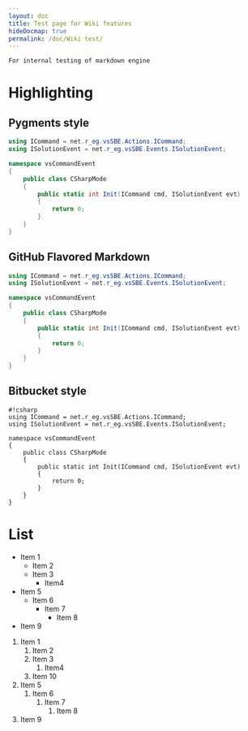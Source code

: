 ```yaml
---
layout: doc
title: Test page for Wiki features
hideDocmap: true
permalink: /doc/Wiki test/
---
```


`For internal testing of markdown engine`

# Highlighting

## Pygments style

```csharp 
using ICommand = net.r_eg.vsSBE.Actions.ICommand;
using ISolutionEvent = net.r_eg.vsSBE.Events.ISolutionEvent;

namespace vsCommandEvent
{
    public class CSharpMode
    {
        public static int Init(ICommand cmd, ISolutionEvent evt)
        {
            return 0;
        }
    }
}
```

## GitHub Flavored Markdown

```csharp
using ICommand = net.r_eg.vsSBE.Actions.ICommand;
using ISolutionEvent = net.r_eg.vsSBE.Events.ISolutionEvent;

namespace vsCommandEvent
{
    public class CSharpMode
    {
        public static int Init(ICommand cmd, ISolutionEvent evt)
        {
            return 0;
        }
    }
}
```

## Bitbucket style

```
#!csharp
using ICommand = net.r_eg.vsSBE.Actions.ICommand;
using ISolutionEvent = net.r_eg.vsSBE.Events.ISolutionEvent;

namespace vsCommandEvent
{
    public class CSharpMode
    {
        public static int Init(ICommand cmd, ISolutionEvent evt)
        {
            return 0;
        }
    }
}
```


# List

* Item 1
    * Item 2
    * Item 3
        * Item4
* Item 5
    * Item 6
        * Item 7
            * Item 8
* Item 9

1. Item 1
    1. Item 2
    1. Item 3
        1. Item4
    1. Item 10
1. Item 5
    1. Item 6
        1. Item 7
            1. Item 8
1. Item 9